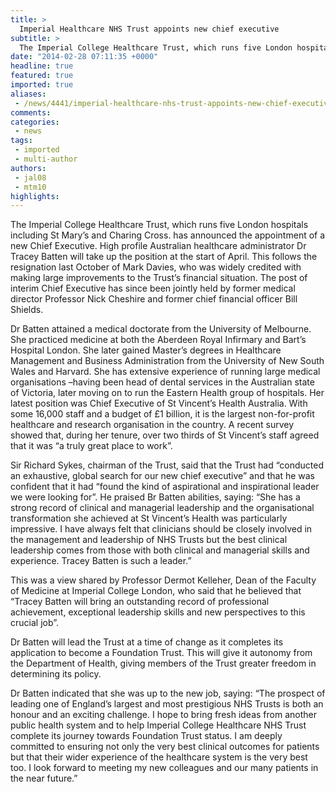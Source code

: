 ```yaml
---
title: >
  Imperial Healthcare NHS Trust appoints new chief executive
subtitle: >
  The Imperial College Healthcare Trust, which runs five London hospitals including St Mary’s and Charing Cross. has announced the appointment of a new Chief Executive.
date: "2014-02-28 07:11:35 +0000"
headline: true
featured: true
imported: true
aliases:
 - /news/4441/imperial-healthcare-nhs-trust-appoints-new-chief-executive-
comments:
categories:
 - news
tags:
 - imported
 - multi-author
authors:
 - jal08
 - mtm10
highlights:
---
```


The Imperial College Healthcare Trust, which runs five London hospitals including St Mary’s and Charing Cross. has announced the appointment of a new Chief Executive. High profile Australian healthcare administrator Dr Tracey Batten will take up the position at the start of April. This follows the resignation last October of Mark Davies, who was widely credited with making large improvements to the Trust’s financial situation. The post of interim Chief Executive has since been jointly held by former medical director Professor Nick Cheshire and former chief financial officer Bill Shields.

Dr Batten attained a medical doctorate from the University of Melbourne. She practiced medicine at both the Aberdeen Royal Infirmary and Bart’s Hospital London. She later gained Master’s degrees in Healthcare Management and Business Administration from the University of New South Wales and Harvard. She has extensive experience of running large medical organisations –having been head of dental services in the Australian state of Victoria, later moving on to run the Eastern Health group of hospitals. Her latest position was Chief Executive of St Vincent’s Health Australia. With some 16,000 staff and a budget of £1 billion, it is the largest non-for-profit healthcare and research organisation in the country. A recent survey showed that, during her tenure, over two thirds of St Vincent’s staff agreed that it was “a truly great place to work”.

Sir Richard Sykes, chairman of the Trust, said that the Trust had “conducted an exhaustive, global search for our new chief executive” and that he was confident that it had “found the kind of aspirational and inspirational leader we were looking for”. He praised Br Batten abilities, saying: “She has a strong record of clinical and managerial leadership and the organisational transformation she achieved at St Vincent’s Health was particularly impressive. I have always felt that clinicians should be closely involved in the management and leadership of NHS Trusts but the best clinical leadership comes from those with both clinical and managerial skills and experience. Tracey Batten is such a leader.”

This was a view shared by Professor Dermot Kelleher, Dean of the Faculty of Medicine at Imperial College London, who said that he believed that “Tracey Batten will bring an outstanding record of professional achievement, exceptional leadership skills and new perspectives to this crucial job”.

Dr Batten will lead the Trust at a time of change as it completes its application to become a Foundation Trust. This will give it autonomy from the Department of Health, giving members of the Trust greater freedom in determining its policy.

Dr Batten indicated that she was up to the new job, saying: “The prospect of leading one of England’s largest and most prestigious NHS Trusts is both an honour and an exciting challenge. I hope to bring fresh ideas from another public health system and to help Imperial College Healthcare NHS Trust complete its journey towards Foundation Trust status. I am deeply committed to ensuring not only the very best clinical outcomes for patients but that their wider experience of the healthcare system is the very best too. I look forward to meeting my new colleagues and our many patients in the near future.”
